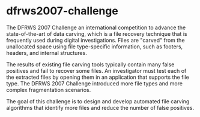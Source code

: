 # dfrws2007-challenge
The DFRWS 2007 Challenge an international competition to advance the state-of-the-art of data carving, which is a file recovery technique that is frequently used during digital investigations. Files are "carved" from the unallocated space using file type-specific information, such as footers, headers, and internal structures.

The results of existing file carving tools typically contain many false positives and fail to recover some files. An investigator must test each of the extracted files by opening them in an application that supports the file type. The DFRWS 2007 Challenge introduced more file types and more complex fragmentation scenarios. 

The goal of this challenge is to design and develop automated file carving algorithms that identify more files and reduce the number of false positives.
